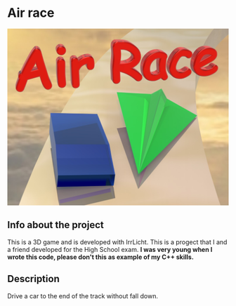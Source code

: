 # Air race
![Game image](Documentazioni/Logo.jpg?raw=true "Title")

## Info about the project
This is a 3D game and is developed with IrrLicht.
This is a progect that I and a friend developed for the High School exam.
__I was very young when I wrote this code, please don't this as example of my C++ skills.__

## Description
Drive a car to the end of the track without fall down.
